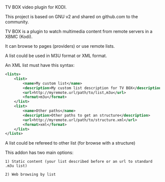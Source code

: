 TV BOX video plugin for KODI.

This project is based on GNU v2 and shared on github.com to the community.

TV BOX is a plugin to watch multimedia content from remote servers in a XBMC (Kodi).

It can browse to pages (providers) or use remote lists.

A list could be used in M3U format or XML format.

An XML list must have this syntax:
```xml
<lists>
	<list>
		<name>My custom list</name>
		<description>My custom list description for TV BOX</description>
		<url>http://myremote.url/path/to/list,m3u</url>
		<format>m3u</format>
	</list>
	<list>
		<name>Other paths</name>
		<description>Other paths to get an structure</description>
		<url>http://myremote.url/path/to/structure.xml</url>
		<format>xml</format>
	</list>
</lists>
```
A list could be refereed to other list (for browse with a structure)

This addon has two main options:

	1) Static content (your list described before or an url to standard .m3u list)
	
	2) Web browsing by list